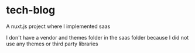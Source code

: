 # tech-blog
A nuxt.js project where I implemented saas

I don't have a vendor and themes folder in the saas folder because I did not use any themes or third party libraries
